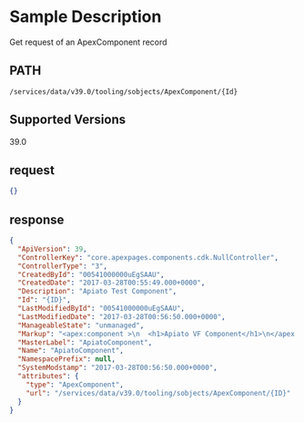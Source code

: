 # Sample Description
Get request of an ApexComponent record

## PATH
```
/services/data/v39.0/tooling/sobjects/ApexComponent/{Id}
```
## Supported Versions
39.0

## request
 ```json
 {}
```

## response
```json
{
  "ApiVersion": 39,
  "ControllerKey": "core.apexpages.components.cdk.NullController",
  "ControllerType": "3",
  "CreatedById": "00541000000uEgSAAU",
  "CreatedDate": "2017-03-28T00:55:49.000+0000",
  "Description": "Apiato Test Component",
  "Id": "{ID}",
  "LastModifiedById": "00541000000uEgSAAU",
  "LastModifiedDate": "2017-03-28T00:56:50.000+0000",
  "ManageableState": "unmanaged",
  "Markup": "<apex:component >\n  <h1>Apiato VF Component</h1>\n</apex:component>",
  "MasterLabel": "ApiatoComponent",
  "Name": "ApiatoComponent",
  "NamespacePrefix": null,
  "SystemModstamp": "2017-03-28T00:56:50.000+0000",
  "attributes": {
    "type": "ApexComponent",
    "url": "/services/data/v39.0/tooling/sobjects/ApexComponent/{ID}"
  }
}
```

